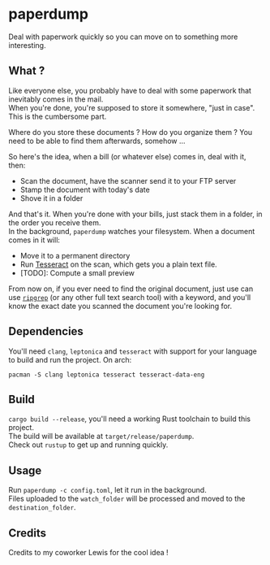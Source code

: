 # paperdump
Deal with paperwork quickly so you can move on to something more interesting.

## What ?
Like everyone else, you probably have to deal with some paperwork that inevitably comes in the mail. \
When you're done, you're supposed to store it somewhere, "just in case". This is the cumbersome part.

Where do you store these documents ? How do you organize them ? You need to be able to find them afterwards, somehow ...

So here's the idea, when a bill (or whatever else) comes in, deal with it, then:
- Scan the document, have the scanner send it to your FTP server
- Stamp the document with today's date
- Shove it in a folder

And that's it. When you're done with your bills, just stack them in a folder, in the order you receive them. \
In the background, `paperdump` watches your filesystem. When a document comes in it will:
- Move it to a permanent directory
- Run [Tesseract](https://en.wikipedia.org/wiki/Tesseract) on the scan, which gets you a plain text file.
- [TODO]: Compute a small preview

From now on, if you ever need to find the original document, just use can use [`ripgrep`](https://github.com/BurntSushi/ripgrep)
(or any other full text search tool) with a keyword, and you'll know the exact date you scanned the document you're looking for.

## Dependencies
You'll need `clang`, `leptonica` and `tesseract` with support for your language to build and run the project. On arch:
```
pacman -S clang leptonica tesseract tesseract-data-eng
```

## Build
`cargo build --release`, you'll need a working Rust toolchain to build this project. \
The build will be available at `target/release/paperdump`. \
Check out `rustup` to get up and running quickly.

## Usage
Run `paperdump -c config.toml`, let it run in the background. \
Files uploaded to the `watch_folder` will be processed and moved to the `destination_folder`.

## Credits
Credits to my coworker Lewis for the cool idea !